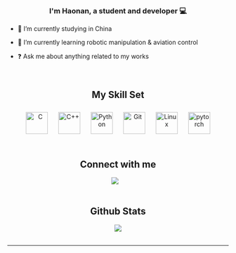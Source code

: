 ### <div align="center">I'm Haonan, a student and developer 💻</div>  
  

- 🔭 I’m currently studying in China  
  

- 🌱 I’m currently learning robotic manipulation & aviation control
  

- ❓ Ask me about anything related to my works 
  

<br/>  


## <div align="center"> My Skill Set </div> 

<div align="center">  
<a href="https://www.cprogramming.com/" target="_blank"><img style="margin: 10px" src="https://profilinator.rishav.dev/skills-assets/c-original.svg" alt="C" height="50" /></a>  
<!-- <a href="https://docs.microsoft.com/en-us/dotnet/csharp/" target="_blank"><img style="margin: 10px" src="https://profilinator.rishav.dev/skills-assets/csharp-original.svg" alt="C#" height="50" /></a>   -->
<a href="https://www.cplusplus.com/" target="_blank"><img style="margin: 10px" src="https://profilinator.rishav.dev/skills-assets/cplusplus-original.svg" alt="C++" height="50" /></a>  
<a href="https://www.python.org/" target="_blank"><img style="margin: 10px" src="https://profilinator.rishav.dev/skills-assets/python-original.svg" alt="Python" height="50" /></a>  
<a href="https://github.com/" target="_blank"><img style="margin: 10px" src="https://profilinator.rishav.dev/skills-assets/git-scm-icon.svg" alt="Git" height="50" /></a>  
<a href="https://www.linux.org/" target="_blank"><img style="margin: 10px" src="https://profilinator.rishav.dev/skills-assets/linux-original.svg" alt="Linux" height="50" /></a>  
<!-- <a href="https://unity.com/" target="_blank"><img style="margin: 10px" src="https://profilinator.rishav.dev/skills-assets/unity.png" alt="Unity" height="50" /></a>   -->
<a href="https://pytorch.org/" target="_blank"><img style="margin: 10px" src="https://profilinator.rishav.dev/skills-assets/pytorch-icon.svg" alt="pytorch" height="50" /></a>  
</div>  

<br/>  


## <div align="center"> Connect with me </div>   
<div align="center">
<!--   <a href="https://nonejou072.github.io/"><img src="https://img.shields.io/badge/Website-博客-blue" /></a>&emsp; -->
<!--   <a href="https://space.bilibili.com/19446641/"><img src="https://img.shields.io/badge/Bilibili-B站-ff69b4" /></a>&emsp; -->
  <a href="https://blog.csdn.net/x1haonan/"><img src="https://img.shields.io/badge/CSDN-论坛-c32136" /></a>&emsp;
<!--   <a href="https://www.zhihu.com/people/shi-ran-8-72/"><img src="https://img.shields.io/badge/Zhihu-知乎-blue" /></a>&emsp; -->
  <!-- visitor statistics logo 访客数统计徽标 -->
<!--   <img src="https://komarev.com/ghpvc/?username=NoneJou072&label=Views&color=0e75b6&style=flat" alt="访问量统计" /> -->

</div>  

<br/>  


## <div align="center"> Github Stats </div>   
<div align="center"><img src="https://github-readme-stats.vercel.app/api?username=xxhaonan&show_icons=true&count_private=true&hide_border=true" align="center" /></div>  

<br/>  

----

